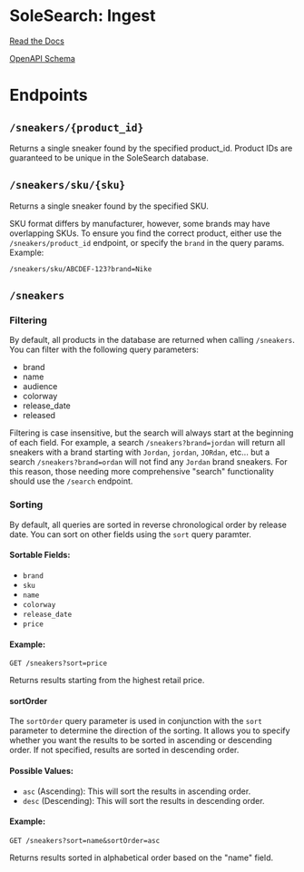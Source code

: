 # SoleSearch: Ingest

[Read the Docs](https://api.solesearch.io/docs)

[OpenAPI Schema](https://api.solesearch.io/openapi.json)

# Endpoints

## `/sneakers/{product_id}`

Returns a single sneaker found by the specified product_id. Product IDs are guaranteed to be unique in the SoleSearch database.

## `/sneakers/sku/{sku}`

Returns a single sneaker found by the specified SKU.

SKU format differs by manufacturer, however, some brands may have overlapping SKUs. To ensure you find the correct product, either use the `/sneakers/product_id` endpoint, or specify the `brand` in the query params. Example:

`/sneakers/sku/ABCDEF-123?brand=Nike`

## `/sneakers`

### Filtering

By default, all products in the database are returned when calling `/sneakers`. You can filter with the following query parameters:

- brand
- name
- audience
- colorway
- release_date
- released

Filtering is case insensitive, but the search will always start at the beginning of each field. For example, a search `/sneakers?brand=jordan` will return all sneakers with a brand starting with `Jordan`, `jordan`, `JORdan`, etc... but a search `/sneakers?brand=ordan` will not find any `Jordan` brand sneakers. For this reason, those needing more comprehensive "search" functionality should use the `/search` endpoint.

### Sorting

By default, all queries are sorted in reverse chronological order by release date. You can sort on other fields using the `sort` query paramter.

#### Sortable Fields:

- `brand`
- `sku`
- `name`
- `colorway`
- `release_date`
- `price`

#### Example:

```
GET /sneakers?sort=price
```

Returns results starting from the highest retail price.

#### sortOrder

The `sortOrder` query parameter is used in conjunction with the `sort` parameter to determine the direction of the sorting. It allows you to specify whether you want the results to be sorted in ascending or descending order. If not specified, results are sorted in descending order.

#### Possible Values:

- `asc` (Ascending): This will sort the results in ascending order.
- `desc` (Descending): This will sort the results in descending order.

#### Example:

```
GET /sneakers?sort=name&sortOrder=asc
```

Returns results sorted in alphabetical order based on the "name" field.
